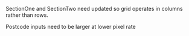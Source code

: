 SectionOne and SectionTwo need updated so grid operates in columns rather than rows.

Postcode inputs need to be larger at lower pixel rate